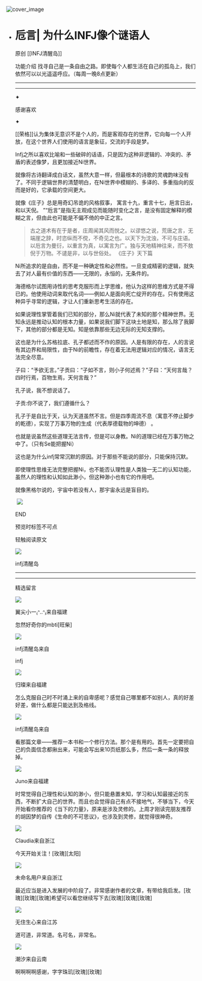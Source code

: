 ![cover_image](https://mmbiz.qlogo.cn/mmbiz_jpg/DZCdtia4bJxq7NfIPs4vC5QHbs3iawlYZ1qotUZjXWp5yIIvcGYot96XaV8B3eYP1ZFaUQZCEhKkzfy5P4R5uvrw/0?wx_fmt=jpeg)

- # 卮言| 为什么INFJ像个谜语人
  
  原创 [[INFJ清醒岛]]
  
  功能介绍 找寻自己是一条自由之路。即使每个人都生活在自己的孤岛上，我们依然可以以光遥遥呼应。（每周一晚8点更新）
  
  ---
  
  ---
  
  ✦
  
  感谢喜欢
  
  ✦
  
  [[荣格]]认为集体无意识不是个人的，而是客观存在的世界，它向每一个人开放，在这个世界人们使用的语言是象征，交流的手段是梦。
  
  Infj之所以喜欢比喻和一些破碎的话语，只是因为这种非逻辑的、冲突的、矛盾的表述像梦，且更加接近Ni世界。
  
  就像将古诗翻译成白话文，虽然大意一样，但最根本的诗歌的灵魂韵味没有了。不同于逻辑世界的清楚明白，在Ni世界中模糊的、多译的、多重指向的反而是好的，它承载的空间更大。
  
  就像《庄子》总是用奇幻吊诡的风格叙事， 寓言十九，重言十七，巵言日出，和以天倪。
  ”“卮言”是指无主观成见而能随时变化之言，是没有固定解释的模糊之言，但由此也可能是不偏不倚的中正之言。
  
  > 古之道术有在于是者，庄周闻其风而悦之。以谬悠之说，荒唐之言，无端崖之辞，时恣纵而不傥，不奇见之也。以天下为沈浊，不可与庄语。以卮言为曼衍，以重言为真，以寓言为广。独与天地精神往来，而不敖倪于万物。不谴是非，以与世俗处。
  > 《庄子》天下篇
  
  Ni所追求的是自由，而不是一种确定性和必然性。一旦变成精密的逻辑，就失去了对人最有价值的东西——无限的，永恒的，无条件的。
  
  海德格尔试图用诗性的思考克服形而上学思维，他认为这样的思维方式是不得已的。他使用动词来取代名词——例如人是面向死亡绽开的存在。只有使用这种异乎寻常的逻辑，才让人们重新思考生活的存在。
  
  如果说理性掌管着我们已知的部分，那么Ni就代表了未知的那个精神世界。无知永远是推动认知的根本力量，如果说我们脚下这块土地是知，那么除了我脚下，其他的部分都是无知。知是依靠那些无边无际的无知支撑的。
  
  这也是为什么苏格拉底、孔子都述而不作的原因。人是有限的存在，人的言说有其边界和局限性，由于Ni的前瞻性，存在着无法用逻辑对应的情况，语言无法完全尽意。
  
  子曰：“予欲无言。”子贡曰：“子如不言，则小子何述焉？”子曰：“天何言哉？四时行焉，百物生焉，天何言哉？”
  
  孔子说，我不想说话了。
  
  子贡:你不说了，我们遵循什么？
  
  孔子于是自比于天，认为天道虽然不言。但是四季周流不息（寓意不停止脚步的乾德），实现了万事万物的生成（代表厚德载物的坤德） 。
  
  也就是说虽然这些道理无法言传，但是可以身教。Ni的道理已经在万事万物之中了。（只有Se能把握Ni）
  
  这也是为什么infj常常沉默的原因。对于那些不能说的部分，只能保持沉默。
  
  即使理性思维无法完整把握Ni，也不能否认理性是人类独一无二的认知功能，虽然人的理性和认知如此渺小，但这种渺小也有它的作用吧。
  
  就像黑格尔说的，宇宙中若没有人，那宇宙永远是盲目的。
  
  ​
  ![](https://mmbiz.qpic.cn/mmbiz_gif/7FiadXCUBpqt43ySAFleQonQAWQDMwvCPOiaiaFlUYSG8ibicVqc4d5rBa4niaAWr9DmauJ43FCich2gaNDU6PiaKZQf6w/640?wx_fmt=gif)
  
  END
  
  预览时标签不可点
  
    
  
  
  轻触阅读原文
  
  ![](http://mmbiz.qpic.cn/mmbiz_png/DZCdtia4bJxpcRrqEcIicNn7icChObS1Eqm6u2hlN1LGAHvlMHZg6O2a3A47KdeC6IqvVTuryNZQpDFQ1LX3JvT9w/0?wx_fmt=png)
  
  infj清醒岛
  
  ---
  
  ---
  
  精选留言
  
  ![](http://mmsns.qpic.cn/mmsns/iaxNB5XaibCeLTYWIUGCYm7cS1kFxTx4ibUSEBZJ6VnOdXPDItJ9PaGRg/0)
  
  翼尖小一₍ᐢ..ᐢ₎来自福建
  
  忽然好奇你的mbti[旺柴]
  
  ![](http://wx.qlogo.cn/mmhead/Q3auHgzwzM4icoibBPppWkMrbLG1lB8KhWHaiaiabBib87BTTdVQC8Cyacg/64)
  
  infj清醒岛来自
  
  infj
  
  ![](http://mmsns.qpic.cn/mmsns/iaxNB5XaibCeLTYWIUGCYm7cS1kFxTx4ibUSEBZJ6VnOdXPDItJ9PaGRg/0)
  
  归璨来自福建
  
  怎么克服自己时不时涌上来的自卑感呢？感觉自己哪里都不如别人，真的好差好差，做什么都是只能达到及格线。
  
  ![](http://wx.qlogo.cn/mmhead/Q3auHgzwzM4icoibBPppWkMrbLG1lB8KhWHaiaiabBib87BTTdVQC8Cyacg/64)
  
  infj清醒岛来自
  
  看那篇文章——推荐一本书和一个修行方法。那个是有用的。首先一定要把自己的负面信念都揪出来，可能会写出来10页纸那么多，然后一条一条的释放掉。
  
  ![](http://mmsns.qpic.cn/mmsns/iaxNB5XaibCeLTYWIUGCYm7cS1kFxTx4ibUSEBZJ6VnOdXPDItJ9PaGRg/0)
  
  Juno来自福建
  
  时常觉得自己理性和认知的渺小，但只能悬置未知，学习和认知最接近的东西，不断扩大自己的世界。而且也会觉得自己有点不接地气，不够当下，今天开始看你推荐的《当下的力量》，原来是涉及灵修的。上周才刚读完朋友推荐的胡因梦的自传《生命的不可思议》，也涉及到灵修，就觉得很神奇。
  
  ![](http://mmsns.qpic.cn/mmsns/iaxNB5XaibCeLTYWIUGCYm7cS1kFxTx4ibUSEBZJ6VnOdXPDItJ9PaGRg/0)
  
  Claudia来自浙江
  
  今天开始关注！[玫瑰][太阳]
  
  ![](http://mmsns.qpic.cn/mmsns/iaxNB5XaibCeLTYWIUGCYm7cS1kFxTx4ibUSEBZJ6VnOdXPDItJ9PaGRg/0)
  
  未命名用户来自浙江
  
  最近应当是进入发展的中阶段了。非常感谢作者的文章，有带给我启发。[玫瑰][玫瑰][玫瑰]希望可以看您继续写下去[玫瑰][玫瑰][玫瑰]
  
  ![](http://mmsns.qpic.cn/mmsns/iaxNB5XaibCeLTYWIUGCYm7cS1kFxTx4ibUSEBZJ6VnOdXPDItJ9PaGRg/0)
  
  无住生心来自江苏
  
  道可道，非常道。名可名，非常名。
  
  ![](http://mmsns.qpic.cn/mmsns/iaxNB5XaibCeLTYWIUGCYm7cS1kFxTx4ibUSEBZJ6VnOdXPDItJ9PaGRg/0)
  
  潮汐来自云南
  
  啊啊啊啊感谢，字字珠玑[玫瑰][玫瑰]